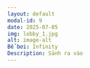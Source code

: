 ```yaml
---
layout: default
modal-id: 9
date: 2025-07-05
img: lobby_1.jpg
alt: image-alt
Bể bơi: Infinity
Description: Sảnh ra vào
---
```

